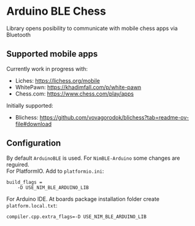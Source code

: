 # Arduino BLE Chess
Library opens posibility to communicate with mobile chess apps via Bluetooth

## Supported mobile apps
Currently work in progress with: 
- Liches: https://lichess.org/mobile
- WhitePawn: https://khadimfall.com/p/white-pawn
- Chess.com: https://www.chess.com/play/apps

Initially supported:
- Blichess: https://github.com/vovagorodok/blichess?tab=readme-ov-file#download

## Configuration
By default `ArduinoBLE` is used. For `NimBLE-Arduino` some changes are reguired.  
For PlatformIO. Add to `platformio.ini`:
```
build_flags = 
	-D USE_NIM_BLE_ARDUINO_LIB
```

For Arduino IDE. At boards package installation folder create `platform.local.txt`:
```
compiler.cpp.extra_flags=-D USE_NIM_BLE_ARDUINO_LIB
```